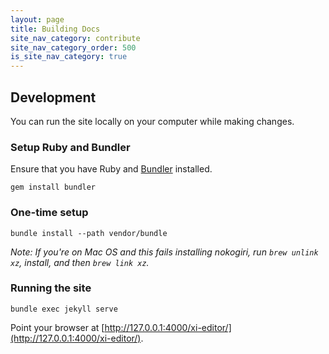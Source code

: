 ```yaml
---
layout: page
title: Building Docs
site_nav_category: contribute
site_nav_category_order: 500
is_site_nav_category: true
---
```


## Development

You can run the site locally on your computer while making changes.

### Setup Ruby and Bundler

Ensure that you have Ruby and [Bundler](http://bundler.io/) installed.

```
gem install bundler
```

### One-time setup

```
bundle install --path vendor/bundle
```

_Note: If you're on Mac OS and this fails installing nokogiri, run `brew unlink xz`, install, and then `brew link xz`._

### Running the site

```
bundle exec jekyll serve
```

Point your browser at [http://127.0.0.1:4000/xi-editor/](http://127.0.0.1:4000/xi-editor/).
